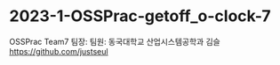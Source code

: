 # 2023-1-OSSPrac-getoff_o-clock-7
OSSPrac Team7
팀장:
팀원: 동국대학교 산업시스템공학과 김슬 https://github.com/justseul